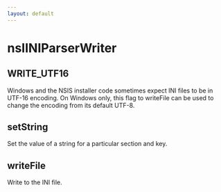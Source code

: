 ```yaml
---
layout: default
---
```


# nsIINIParserWriter #

## WRITE_UTF16 ##

Windows and the NSIS installer code sometimes expect INI files to be in
UTF-16 encoding. On Windows only, this flag to writeFile can be used to
change the encoding from its default UTF-8.


## setString ##

Set the value of a string for a particular section and key.


## writeFile ##

Write to the INI file.

